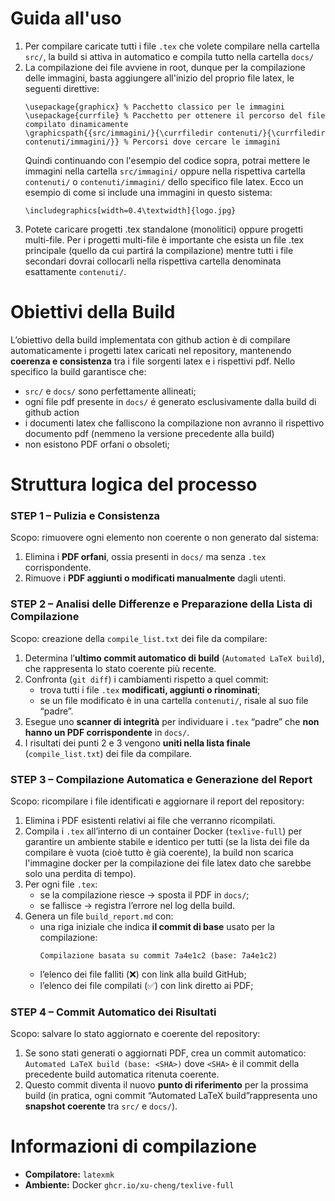 # Guida all'uso
1) Per compilare caricate tutti i file `.tex` che volete compilare nella cartella `src/`, la build si attiva in automatico e compila tutto nella cartella `docs/`
2) La compilazione dei file avviene in root, dunque per la compilazione delle immagini, basta aggiungere all'inizio del proprio file latex, le seguenti direttive:
   ```
   \usepackage{graphicx} % Pacchetto classico per le immagini
   \usepackage{currfile} % Pacchetto per ottenere il percorso del file compilato dinamicamente
   \graphicspath{{src/immagini/}{\currfiledir contenuti/}{\currfiledir contenuti/immagini/}} % Percorsi dove cercare le immagini
   ```
   Quindi continuando con l'esempio del codice sopra, potrai mettere le immagini nella cartella `src/immagini/` oppure nella rispettiva cartella `contenuti/` o `contenuti/immagini/` dello specifico file latex.
   Ecco un esempio di come si include una immagini in questo sistema:
   ```
   \includegraphics[width=0.4\textwidth]{logo.jpg}
   ```
3) Potete caricare progetti .tex standalone (monolitici) oppure progetti multi-file. Per i progetti multi-file è importante che esista un file .tex principale (quello da cui partirá la compilazione) mentre tutti i file secondari dovrai collocarli nella rispettiva cartella denominata esattamente `contenuti/`.

# Obiettivi della Build

L’obiettivo della build implementata con github action è di compilare automaticamente i progetti latex caricati nel repository, mantenendo **coerenza e consistenza** tra i file sorgenti latex e i rispettivi pdf.
Nello specifico la build garantisce che:
- `src/` e `docs/` sono perfettamente allineati;  
- ogni file pdf presente in `docs/` é generato esclusivamente dalla build di github action
- i documenti latex che falliscono la compilazione non avranno il rispettivo documento pdf (nemmeno la versione precedente alla build)
- non esistono PDF orfani o obsoleti;  

# Struttura logica del processo

### **STEP 1 – Pulizia e Consistenza**
Scopo: rimuovere ogni elemento non coerente o non generato dal sistema:
1. Elimina i **PDF orfani**, ossia presenti in `docs/` ma senza `.tex` corrispondente.  
2. Rimuove i **PDF aggiunti o modificati manualmente** dagli utenti.  

### **STEP 2 – Analisi delle Differenze e Preparazione della Lista di Compilazione**
Scopo: creazione della `compile_list.txt` dei file da compilare:
1. Determina l’**ultimo commit automatico di build** (`Automated LaTeX build`), che rappresenta lo stato coerente più recente.
2. Confronta (`git diff`) i cambiamenti rispetto a quel commit:
   - trova tutti i file `.tex` **modificati, aggiunti o rinominati**;  
   - se un file modificato è in una cartella `contenuti/`, risale al suo file “padre”.
3. Esegue uno **scanner di integrità** per individuare i `.tex` “padre” che **non hanno un PDF corrispondente** in `docs/`.  
4. I risultati dei punti 2 e 3 vengono **uniti nella lista finale** (`compile_list.txt`) dei file da compilare.

### **STEP 3 – Compilazione Automatica e Generazione del Report**
Scopo: ricompilare i file identificati e aggiornare il report del repository:
1. Elimina i PDF esistenti relativi ai file che verranno ricompilati.  
2. Compila i `.tex` all’interno di un container Docker (`texlive-full`)  per garantire un ambiente stabile e identico per tutti (se la lista dei file da compilare è vuota (cioè tutto è già coerente), la build non scarica l'immagine docker per la compilazione dei file latex dato che sarebbe solo una perdita di tempo).
3. Per ogni file `.tex`:
   - se la compilazione riesce → sposta il PDF in `docs/`;
   - se fallisce → registra l’errore nel log della build.  
4. Genera un file `build_report.md` con:
   - una riga iniziale che indica **il commit di base** usato per la compilazione:
     ```
     Compilazione basata su commit 7a4e1c2 (base: 7a4e1c2)
     ```
   - l’elenco dei file falliti (❌) con link alla build GitHub;
   - l’elenco dei file compilati (✅) con link diretto ai PDF;

### **STEP 4 – Commit Automatico dei Risultati**
Scopo: salvare lo stato aggiornato e coerente del repository:
1. Se sono stati generati o aggiornati PDF, crea un commit automatico: `Automated LaTeX build (base: <SHA>)` dove `<SHA>` è il commit della precedente build automatica ritenuta coerente.  
2. Questo commit diventa il nuovo **punto di riferimento** per la prossima build (in pratica, ogni commit “Automated LaTeX build”rappresenta uno **snapshot coerente** tra `src/` e `docs/`).

# Informazioni di compilazione
- **Compilatore:** `latexmk`  
- **Ambiente:** Docker `ghcr.io/xu-cheng/texlive-full`
